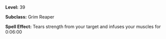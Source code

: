 <!-- TITLE: Spell: Abduction Of Strength -->
<!-- SUBTITLE:  -->

**Level:** 39

**Subclass:** Grim Reaper

**Spell Effect:** Tears strength from your target and infuses your muscles for 0:06:00